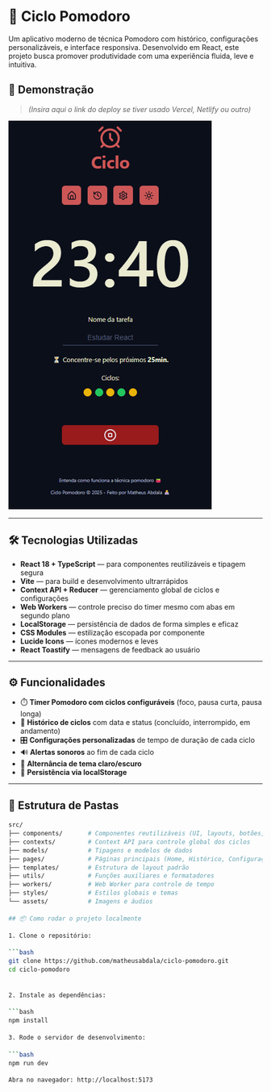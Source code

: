 # 🧠 Ciclo Pomodoro

Um aplicativo moderno de técnica Pomodoro com histórico, configurações
personalizáveis, e interface responsiva. Desenvolvido em React, este projeto
busca promover produtividade com uma experiência fluida, leve e intuitiva.

## 🚀 Demonstração

> _(Insira aqui o link do deploy se tiver usado Vercel, Netlify ou outro)_

![Preview do App](./public/images/ciclo-pomodoro.jpg)

---

## 🛠️ Tecnologias Utilizadas

- **React 18 + TypeScript** — para componentes reutilizáveis e tipagem segura
- **Vite** — para build e desenvolvimento ultrarrápidos
- **Context API + Reducer** — gerenciamento global de ciclos e configurações
- **Web Workers** — controle preciso do timer mesmo com abas em segundo plano
- **LocalStorage** — persistência de dados de forma simples e eficaz
- **CSS Modules** — estilização escopada por componente
- **Lucide Icons** — ícones modernos e leves
- **React Toastify** — mensagens de feedback ao usuário

---

## ⚙️ Funcionalidades

- ⏱️ **Timer Pomodoro com ciclos configuráveis** (foco, pausa curta, pausa
  longa)
- 🔁 **Histórico de ciclos** com data e status (concluído, interrompido, em
  andamento)
- 🎛️ **Configurações personalizadas** de tempo de duração de cada ciclo
- 🔊 **Alertas sonoros** ao fim de cada ciclo
- 🌙 **Alternância de tema claro/escuro**
- 💾 **Persistência via localStorage**

---

## 🧩 Estrutura de Pastas

````bash
src/
├── components/       # Componentes reutilizáveis (UI, layouts, botões, inputs)
├── contexts/         # Context API para controle global dos ciclos
├── models/           # Tipagens e modelos de dados
├── pages/            # Páginas principais (Home, Histórico, Configurações)
├── templates/        # Estrutura de layout padrão
├── utils/            # Funções auxiliares e formatadores
├── workers/          # Web Worker para controle de tempo
├── styles/           # Estilos globais e temas
└── assets/           # Imagens e áudios

## 📦 Como rodar o projeto localmente

1. Clone o repositório:

```bash
git clone https://github.com/matheusabdala/ciclo-pomodoro.git
cd ciclo-pomodoro


2. Instale as dependências:

```bash
npm install

3. Rode o servidor de desenvolvimento:

```bash
npm run dev

Abra no navegador: http://localhost:5173
````
